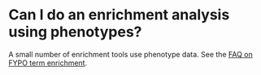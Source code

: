 # Can I do an enrichment analysis using phenotypes?
<!-- pombase_categories: Querying/Searching,Tools and Resources,Using Ontologies -->

A small number of enrichment tools use phenotype data. See the [FAQ on
FYPO term
enrichment](/faq/how-can-i-find-significant-shared-fypo-annotations-genes-list).

